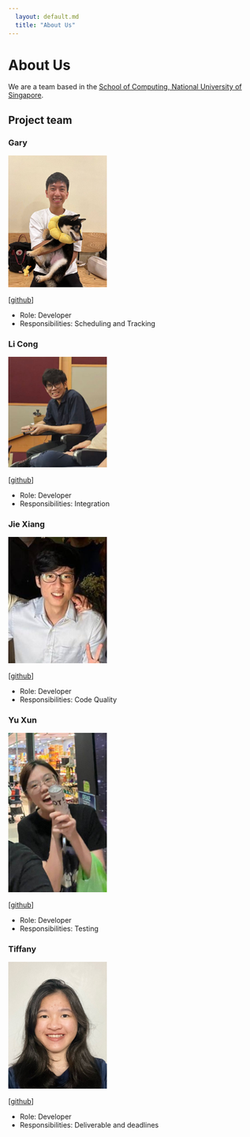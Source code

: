 ```yaml
---
  layout: default.md
  title: "About Us"
---
```


# About Us

We are a team based in the [School of Computing, National University of Singapore](http://www.comp.nus.edu.sg).

## Project team

### Gary 

<img src="images/garylow2001.png" width="200px">

[[github](https://github.com/garylow2001)]

* Role: Developer 
* Responsibilities: Scheduling and Tracking 

### Li Cong 

<img src="images/liconghuang.png" width="200px">

[[github](https://github.com/LicongHuang)] 

* Role: Developer
* Responsibilities: Integration 

### Jie Xiang 

<img src="images/jx124.png" width="200px">

[[github](https://github.com/jx124)]

* Role: Developer 
* Responsibilities: Code Quality 

### Yu Xun 

<img src="images/yuxunn.png" width="200px">

[[github](https://github.com/yuxunn)]

* Role: Developer
* Responsibilities: Testing 


### Tiffany 

<img src="images/tiif.png" width="200px">

[[github](https://github.com/tiif)]

* Role: Developer
* Responsibilities: Deliverable and deadlines 

